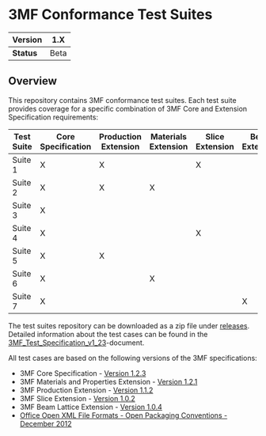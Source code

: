 # 3MF Conformance Test Suites
| **Version** | 1.X |
| --- | --- |
| **Status** | Beta |

## Overview

This repository contains 3MF conformance test suites. Each test suite provides coverage for a specific combination of 3MF Core and Extension Specification requirements:

| **Test Suite** | **Core Specification** | **Production Extension** | **Materials Extension** | **Slice Extension** |**Beam Extension** |
| --- | --- | --- | --- | --- | --- |
| Suite 1 | X | X |   | X |   |
| Suite 2 | X | X | X |   |   |
| Suite 3 | X |   |   |   |   |
| Suite 4 | X |   |   | X |   |
| Suite 5 | X | X |   |   |   |
| Suite 6 | X |   | X |   |   |
| Suite 7 | X |   |   |   | X |

The test suites repository can be downloaded as a zip file under [releases](../../releases).
Detailed information about the test cases can be found in the [3MF_Test_Specification_v1_23](test_specification/3MF_Test_Specification_v1_23.pdf)-document.

All test cases are based on the following versions of the 3MF specifications:
* 3MF Core Specification - [Version 1.2.3](https://github.com/3MFConsortium/spec_core/blob/1.2.3/3MF%20Core%20Specification.md)
* 3MF Materials and Properties Extension - [Version 1.2.1](https://github.com/3MFConsortium/spec_materials/blob/1.2.1/3MF%20Materials%20Extension.md)
* 3MF Production Extension - [Version 1.1.2](https://github.com/3MFConsortium/spec_production/blob/1.1.2/3MF%20Production%20Extension.md)
* 3MF Slice Extension - [Version 1.0.2](https://github.com/3MFConsortium/spec_slice/blob/1.0.2/3MF%20Slice%20Extension.md) 
* 3MF Beam Lattice Extension - [Version 1.0.4](https://github.com/3MFConsortium/spec_beamlattice/blob/1.0.4/3MF%20Beam%20Lattice%20Extension.md) 
* [Office Open XML File Formats - Open Packaging Conventions - December 2012](https://www.ecma-international.org/news/TC45_current_work/Office%20Open%20XML%20Part%202%20-%20Open%20Packaging%20Conventions.pdf)



